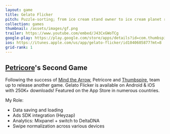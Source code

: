 ```yaml
---
layout: game
title: Gelato Flicker
pitch: Puzzle-sorting; from ice cream stand owner to ice cream planet ruler
collection: games
thumbnail: /assets/images/gf.png
trailer: https://www.youtube.com/embed/J43CxGWoTCg
google-play: https://play.google.com/store/apps/details?id=com.thumbspire.gelato&hl=en
ios: https://itunes.apple.com/us/app/gelato-flicker/id1040605877?mt=8
grid-rank: 1
---
```


## [Petricore](http://petricoregames.com/)'s Second Game

Following the success of [Mind the Arrow](/games/mindthearrow), Petricore and [Thumbspire](https://www.thumbspire.com/), team up to release another game. Gelato Flicker is available on Android & iOS with 250K+ downloads! Featured on the App Store in numerous countries.

My Role:
- Data saving and loading
- Ads SDK integration (Heyzap)
- Analytics: Mixpanel + switch to DeltaDNA
- Swipe normalization across various devices
